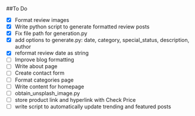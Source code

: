 ##To Do
- [x] Format review images
- [x] Write python script to generate formatted review posts
- [x] Fix file path for generation.py
- [x] add options to generate.py: date, category, special_status, description, author
- [x] reformat review date as string
- [ ] Improve blog formatting
- [ ] Write about page
- [ ] Create contact form
- [ ] Format categories page
- [ ] Write content for homepage
- [ ] obtain_unsplash_image.py
- [ ] store product link and hyperlink with Check Price
- [ ] write script to automatically update trending and featured posts
